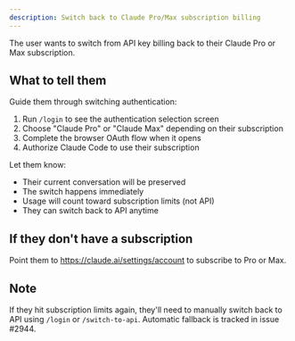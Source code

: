 ```yaml
---
description: Switch back to Claude Pro/Max subscription billing
---
```


The user wants to switch from API key billing back to their Claude Pro or Max subscription.

## What to tell them

Guide them through switching authentication:

1. Run `/login` to see the authentication selection screen
2. Choose "Claude Pro" or "Claude Max" depending on their subscription
3. Complete the browser OAuth flow when it opens
4. Authorize Claude Code to use their subscription

Let them know:
- Their current conversation will be preserved
- The switch happens immediately
- Usage will count toward subscription limits (not API)
- They can switch back to API anytime

## If they don't have a subscription

Point them to https://claude.ai/settings/account to subscribe to Pro or Max.

## Note

If they hit subscription limits again, they'll need to manually switch back to API using `/login` or `/switch-to-api`. Automatic fallback is tracked in issue #2944.
